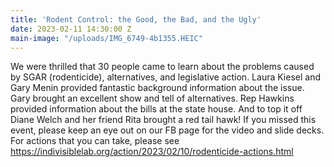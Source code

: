 ```yaml
---
title: 'Rodent Control: the Good, the Bad, and the Ugly'
date: 2023-02-11 14:30:00 Z
main-image: "/uploads/IMG_6749-4b1355.HEIC"
---
```


We were thrilled that 30 people came to learn about the problems caused by SGAR (rodenticide), alternatives, and legislative action. Laura Kiesel and Gary Menin provided fantastic background information about the issue. Gary brought an excellent show and tell of alternatives. Rep Hawkins provided information about the bills at the state house. And to top it off Diane Welch and her friend Rita brought a red tail hawk! If you missed this event, please keep an eye out on our FB page for the video and slide decks. For actions that you can take, please see https://indivisiblelab.org/action/2023/02/10/rodenticide-actions.html